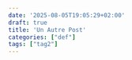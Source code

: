 ```yaml
---
date: '2025-08-05T19:05:29+02:00'
draft: true
title: 'Un Autre Post'
categories: ["def"]
tags: ["tag2"]
---
```

